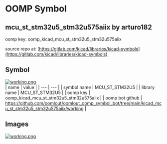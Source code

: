 # OOMP Symbol  
## mcu_st_stm32u5_stm32u575aiix  by arturo182  
  
oomp key: oomp_kicad_mcu_st_stm32u5_stm32u575aiix  
  
source repo at: [https://gitlab.com/kicad/libraries/kicad-symbols](https://gitlab.com/kicad/libraries/kicad-symbols)  
## Symbol  
  
[![working.png](working_600.png)](working.png)  
| name | value | 
| --- | --- | 
| symbol name | MCU_ST_STM32U5 | 
| library name | MCU_ST_STM32U5 | 
| oomp key | oomp_kicad_mcu_st_stm32u5_stm32u575aiix | 
| oomp bot github | https://github.com/oomlout/oomlout_oomp_symbol_bot/tree/main/kicad_mcu_st_stm32u5_stm32u575aiix/working | 
## Images  
  
[![working.png](working_140.png)](working.png)  
